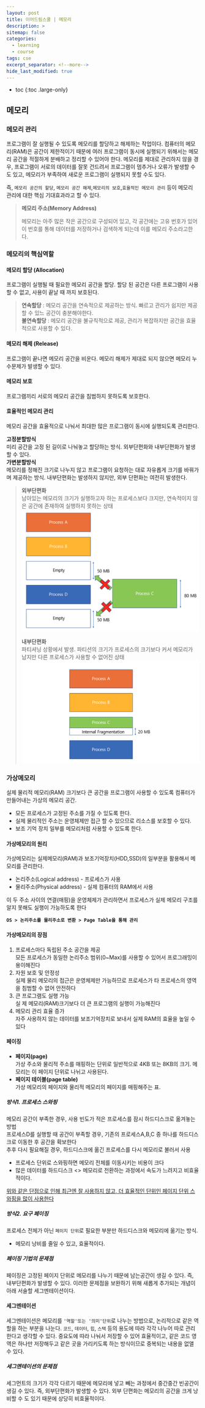 ```yaml
---
layout: post
title: 이어드림스쿨 | 메모리
description: >
sitemap: false
categories: 
  - learning
  - course
tags: cse
excerpt_separator: <!--more-->
hide_last_modified: true
---
```

* toc
{:toc .large-only}
<!--more-->

## 메모리

### 메모리 관리 

프로그램이 잘 실행될 수 있도록 메모리를 할당하고 해제하는 작업이다. 컴퓨터의 메모리(RAM)은 공간이 제한적이기 때문에 여러 프로그램이 동시에 실행되기 위해서는 메모리 공간을 적절하게 분배하고 정리할 수 있어야 한다. 메모리를 제대로 관리하지 않을 경우, 프로그램이 서로의 데이터를 잘못 건드려서 프로그램이 멈추거나 오류가 발생할 수도 있고, 메모리가 부족하여 새로운 프로그램이 실행되지 못할 수도 있다.

즉, `메모리 공간의 할당`, `메모리 공간 해제`,`메모리의 보호`,`효율적인 메모리 관리` 등이 메모리 관리에 대한 핵심 기대효과라고 할 수 있다.

> **메모리 주소(Memory Address)**
>
> 메모리는 아주 많은 작은 공간으로 구성되어 있고, 각 공간에는 고유 번호가 있어 이 번호를 통해 데이터를 저장하거나 검색하게 되는데 이를 메모리 주소라고한다.

### 메모리의 핵심역할

#### 메모리 할당 (Allocation)

프로그램이 실행될 때 필요한 메모리 공간을 할당. 할당 된 공간은 다른 프로그램이 사용할 수 없고, 사용이 끝날 때 까지 보호된다.<br>

> **연속할당** : 메모리 공간을 연속적으로 제공하는 방식. 빠르고 관리가 쉽지만 제공할 수 있느 공간이 충분해야한다.<br>**불연속할당** : 메모리 공간을 불규칙적으로 제공, 관리가 복잡하지만 공간을 효율적으로 사용할 수 있다.<br>

#### 메모리 해제 (Release)

프로그램이 끝나면 메모리 공간을 비운다. 메모리 해제가 제대로 되지 않으면 메모리 누수문제가 발생할 수 있다.

#### 메모리 보호 

프로그램끼리 서로의 메모리 공간을 침범하지 못하도록 보호한다.

#### 효율적인 메모리 관리

메모리 공간을 효율적으로 나눠서 최대한 많은 프로그램이 동시에 실행되도록 관리한다.

**고정분할방식** <br>미리 공간을 고정 된 길이로 나눠놓고 할당하는 방식. 외부단편화와 내부단편화가 발생할 수 있다.<br>**가변분할방식** <br> 메모리를 정해진 크기로 나누지 않고 프로그램이 요청하는 대로 자유롭게 크기를 바꿔가며 제공하는 방식. 내부단편화는 발생하지 않지만, 외부 단편화는 여전히 발생한다.

>**외부단편화**<br>남아있는 메모리의 크기가 실행하고자 하는 프로세스보다 크지만, 연속적이지 않은 공간에 존재하여 실행하지 못하는 상태<br>![image-20250320112907088](../../images/2025-03-19-cse4/image-20250320112907088.png)
>
>**내부단편화**<br>파티셔닝 상황에서 발생. 파티션의 크기가 프로세스의 크기보다 커서 메모리가 남지만 다른 프로세스가 사용할 수 없어진 상태<br>![image-20250320114001858](../../images/2025-03-19-cse4/image-20250320114001858.png)

### 가상메모리

실제 물리적 메모리(RAM) 크기보다 큰 공간을 프로그램이 사용할 수 있도록 컴퓨터가 만들어내는 가상의 메모리 공간.  

- 모든 프로세스가 고정된 주소를 가질 수 있도록 한다.
- 실제 물리적인 주소는 운영체제만 접근 할 수 있으므로 리소스를 보호할 수 있다.
- 보조 기억 장치 일부를 메모리처럼 사용할 수 있도록 한다.

#### 가상메모리의 원리

가상메모리는 실제메모리(RAM)과 보조기억장치(HDD,SSD)의 일부분을 활용해서 메모리를 관리한다.

- 논리주소(Logical address) - 프로세스가 사용
- 물리주소(Physical address) - 실제 컴퓨터의 RAM에서 사용 

이 두 주소 사이의 연결(매핑)을 운영체제가 관리하면서 프로세스가 실제 메모리 구조를 알지 못해도 실행이 가능하도록 한다

**`OS > 논리주소를 물리주소로 변환 > Page Table을 통해 관리`**

#### 가상메모리의 장점

1. 프로세스마다 독립된 주소 공간을 제공<br>모든 프로세스가 동일한 논리주소 범위(0~Max)를 사용할 수 있어서 프로그래밍이 용이해진다
2. 자원 보호 및 안정성<br>실제 물리 메모리의 접근은 운영체제만 가능하므로 프로세스가 타 프로세스의 영역을 침범할 수 없어 안전하다
3. 큰 프로그램도 실행 가능<br>실 제 메모리(RAM)크기보다 더 큰 프로그램의 실행이 가능해진다
4. 메모리 관리 효율 증가<br>자주 사용하지 않는 데이터를 보조기억장치로 보내서 실제 RAM의 효율을 높일 수 있다

#### 페이징

* **페이지(page)**<br>가상 주소와 물리적 주소를 매핑하는 단위로 일반적으로 4KB 또는 8KB의 크기. 메모리는 이 페이지 단위로 나뉘고 사용된다.
* **페이지 테이블(page table)**<br>가상 메모리의 페이지와 물리적 메모리의 페이지를 매핑해주는 표.

##### 방식1. 프로세스 스와핑

메모리 공간이 부족한 경우, 사용 빈도가 적은 프로세스를 잠시 하드디스크로 옮겨놓는 방법<br>프로세스D를 실행할 때 공간이 부족할 경우, 기존의 프로세스A,B,C 중 하나를 하드디스크로 이동한 후 공간을 확보한다<br>추후 다시 필요해질 경우, 하드디스크에 옮긴 프로세스를 다시 메모리로 불러서 사용

- 프로세스 단위로 스와핑하면 메모리 전체를 이동시키는 비용이 크다
- 많은 데이터를 하드디스크 <> 메모리로 전환하는 과정에서 속도가 느려지고 비효율적이다.

<u>위와 같은 단점으로 인해 최근엔 잘 사용하지 않고, 더 효율적인 단위인 페이지 단위 스와핑을 많이 사용한다</u>

##### 방식2. 요구 페이징

프로세스 전체가 아닌 `페이지 단위`로 필요한 부분만 하드디스크와 메모리에 옮기는 방식.

- 메모리 낭비를 줄일 수 있고, 효율적이다.

##### 페이징 기법의 문제점

페이징은 고정된 페이지 단위로 메모리를 나누기 때문에 남는공간이 생길 수 있다. 즉, 내부단편화가 발생할 수 있다. 이러한 문제점을 보완하기 위해 새롭게 추가되는 개념이 아래 서술할 세그멘테이션이다.

#### 세그멘테이션

세그멘테이션은 메모리를 `'역할'또는 '의미'단위`로 나누는 방법으로, 논리적으로 같은 역할을 하는 부분을 나눈다. `코드`, `데이터`, `힙`, `스택` 등의 용도에 따라 각각  나누어 따로 관리한다고 생각할 수 있다. 중요도에 따라 나눠서 저장할 수 있어 효율적이고, 같은 코드 영역은 하나만 저장해두고 같은 곳을 가리키도록 하는 방식이므로 중복되는 내용을 없앨 수 있다. 

##### 세그멘테이션의 문제점

세그먼트의 크기가 각각 다르기 때문에 메모리에 넣고 빼는 과정에서 중간중간 빈공간이 생길 수 있다. 즉, 외부단편화가 발생할 수 있다. 외부 단편화는 메모리의 공간을 크게 낭비할 수 도 있기 때문에 상당히 비효율적이다.

